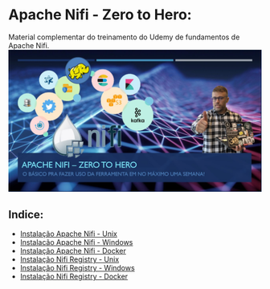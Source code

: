 # Apache Nifi - Zero to Hero:
Material complementar do treinamento do Udemy de fundamentos de Apache Nifi.
![](https://github.com/AnselmoBorges/udemy02/blob/master/Slide1%202.jpg)


## Indice:
* [Instalação Apache Nifi - Unix](https://github.com/AnselmoBorges/udemy02/blob/master/passoapasso/instalacao_unix.md)
* [Instalacão Apache Nifi - Windows](https://github.com/AnselmoBorges/udemy02/blob/master/passoapasso/instalacao_windows.md)
* [Instalação Apache Nifi - Docker](https://github.com/AnselmoBorges/udemy02/blob/master/passoapasso/instalacao_docker.md)
* [Instalação Nifi Registry - Unix](https://github.com/AnselmoBorges/udemy02/blob/master/passoapasso/registry_unix.md)
* [Instalação Nifi Registry - Windows](https://github.com/AnselmoBorges/udemy02/blob/master/passoapasso/instalacao_Registry_Windows.md)
* [Instalação Nifi Registry - Docker](https://github.com/AnselmoBorges/udemy02/blob/master/passoapasso/instalacao_registry_docker.md)

